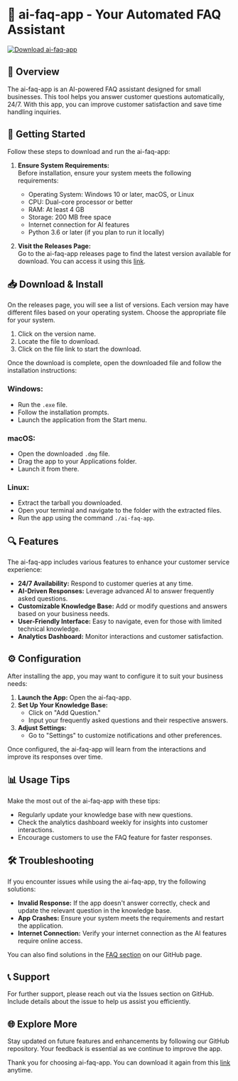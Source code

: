 # 🤖 ai-faq-app - Your Automated FAQ Assistant

[![Download ai-faq-app](https://img.shields.io/badge/Download%20ai-faq--app-blue.svg)](https://github.com/platformcodeai/ai-faq-app/releases)

## 📖 Overview

The ai-faq-app is an AI-powered FAQ assistant designed for small businesses. This tool helps you answer customer questions automatically, 24/7. With this app, you can improve customer satisfaction and save time handling inquiries.

## 🚀 Getting Started

Follow these steps to download and run the ai-faq-app:

1. **Ensure System Requirements:**  
   Before installation, ensure your system meets the following requirements:
   - Operating System: Windows 10 or later, macOS, or Linux
   - CPU: Dual-core processor or better
   - RAM: At least 4 GB
   - Storage: 200 MB free space
   - Internet connection for AI features
   - Python 3.6 or later (if you plan to run it locally)

2. **Visit the Releases Page:**  
   Go to the ai-faq-app releases page to find the latest version available for download. You can access it using this [link](https://github.com/platformcodeai/ai-faq-app/releases).

## 📥 Download & Install

On the releases page, you will see a list of versions. Each version may have different files based on your operating system. Choose the appropriate file for your system.

1. Click on the version name. 
2. Locate the file to download.
3. Click on the file link to start the download.

Once the download is complete, open the downloaded file and follow the installation instructions:

### **Windows:**
- Run the `.exe` file.
- Follow the installation prompts.
- Launch the application from the Start menu.

### **macOS:**
- Open the downloaded `.dmg` file.
- Drag the app to your Applications folder.
- Launch it from there.

### **Linux:**
- Extract the tarball you downloaded.
- Open your terminal and navigate to the folder with the extracted files.
- Run the app using the command `./ai-faq-app`.

## 🔍 Features

The ai-faq-app includes various features to enhance your customer service experience:

- **24/7 Availability:** Respond to customer queries at any time.
- **AI-Driven Responses:** Leverage advanced AI to answer frequently asked questions.
- **Customizable Knowledge Base:** Add or modify questions and answers based on your business needs.
- **User-Friendly Interface:** Easy to navigate, even for those with limited technical knowledge.
- **Analytics Dashboard:** Monitor interactions and customer satisfaction.

## ⚙️ Configuration

After installing the app, you may want to configure it to suit your business needs:

1. **Launch the App:** Open the ai-faq-app.
2. **Set Up Your Knowledge Base:** 
   - Click on "Add Question."
   - Input your frequently asked questions and their respective answers.
3. **Adjust Settings:** 
   - Go to "Settings" to customize notifications and other preferences.

Once configured, the ai-faq-app will learn from the interactions and improve its responses over time.

## 📊 Usage Tips

Make the most out of the ai-faq-app with these tips:

- Regularly update your knowledge base with new questions.
- Check the analytics dashboard weekly for insights into customer interactions.
- Encourage customers to use the FAQ feature for faster responses.

## 🛠️ Troubleshooting

If you encounter issues while using the ai-faq-app, try the following solutions:

- **Invalid Response:** If the app doesn't answer correctly, check and update the relevant question in the knowledge base.
- **App Crashes:** Ensure your system meets the requirements and restart the application. 
- **Internet Connection:** Verify your internet connection as the AI features require online access.

You can also find solutions in the [FAQ section](https://github.com/platformcodeai/ai-faq-app/issues) on our GitHub page.

## 📞 Support

For further support, please reach out via the Issues section on GitHub. Include details about the issue to help us assist you efficiently.

## 🌐 Explore More

Stay updated on future features and enhancements by following our GitHub repository. Your feedback is essential as we continue to improve the app.

Thank you for choosing ai-faq-app. You can download it again from this [link](https://github.com/platformcodeai/ai-faq-app/releases) anytime.